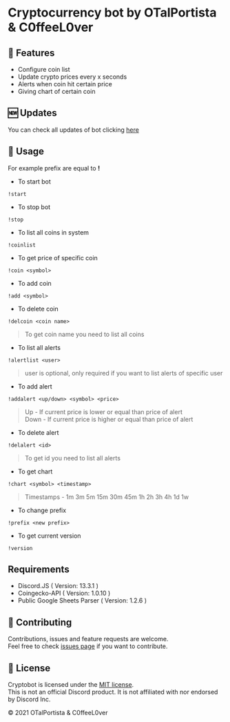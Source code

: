 # Cryptocurrency bot by OTalPortista & C0ffeeL0ver

## 🌟 Features
- Configure coin list
- Update crypto prices every x seconds
- Alerts when coin hit certain price
- Giving chart of certain coin

## 🆕 Updates
You can check all updates of bot clicking [here](https://github.com/otalportista/cryptobot/blob/main/CHANGELOG.md)

## 🚀 Usage
For example prefix are equal to **!**
* To start bot

`!start`

* To stop bot

`!stop`

* To list all coins in system

`!coinlist`

* To get price of specific coin

`!coin <symbol>`

* To add coin

`!add <symbol>`

* To delete coin

`!delcoin <coin name>`
> To get coin name you need to list all coins

* To list all alerts

`!alertlist <user>`
>user is optional, only required if you want to list alerts of specific user

* To add alert

`!addalert <up/down> <symbol> <price>`
>Up - If current price is lower or equal than price of alert<br>
>Down - If current price is higher or equal than price of alert

* To delete alert

`!delalert <id>`
> To get id you need to list all alerts

* To get chart

`!chart <symbol> <timestamp>`
>Timestamps - 1m 3m 5m 15m 30m 45m 1h 2h 3h 4h 1d 1w

* To change prefix

`!prefix <new prefix>`

* To get current version

`!version`



## Requirements

* Discord.JS                  ( Version: 13.3.1 )
* Coingecko-API               ( Version: 1.0.10 )
* Public Google Sheets Parser ( Version: 1.2.6  )


## 🤝 Contributing
Contributions, issues and feature requests are welcome.<br />
Feel free to check [issues page](https://github.com/otalportista/cryptobot/issues) if you want to contribute.<br />

## 📝 License
Cryptobot is licensed under the [MIT license](https://github.com/otalportista/cryptobot/blob/main/LICENSE).<br />
This is not an official Discord product. It is not affiliated with nor endorsed by Discord Inc.<br />

© 2021 OTalPortista & C0ffeeL0ver